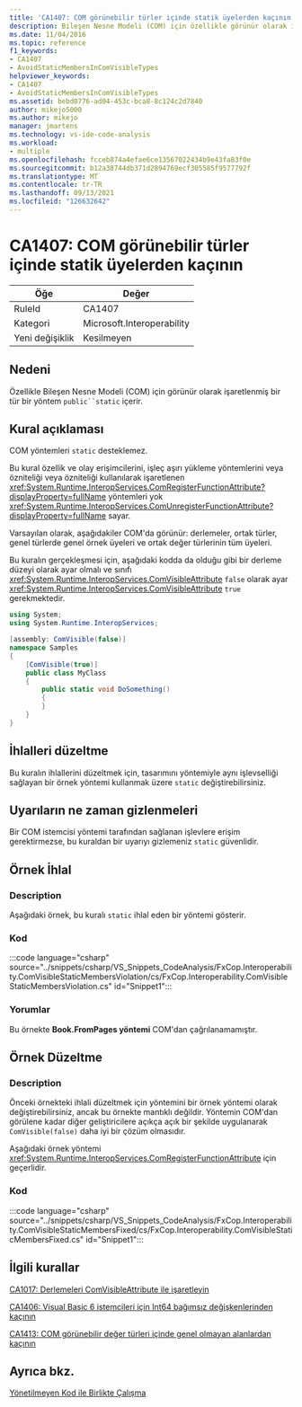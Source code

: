 ```yaml
---
title: 'CA1407: COM görünebilir türler içinde statik üyelerden kaçının'
description: Bileşen Nesne Modeli (COM) için özellikle görünür olarak işaretlenen bir tür, genel statik bir yöntem içerir.
ms.date: 11/04/2016
ms.topic: reference
f1_keywords:
- CA1407
- AvoidStaticMembersInComVisibleTypes
helpviewer_keywords:
- CA1407
- AvoidStaticMembersInComVisibleTypes
ms.assetid: bebd0776-ad04-453c-bca8-8c124c2d7840
author: mikejo5000
ms.author: mikejo
manager: jmartens
ms.technology: vs-ide-code-analysis
ms.workload:
- multiple
ms.openlocfilehash: fcceb874a4efae6ce13567022434b9e43fa83f0e
ms.sourcegitcommit: b12a38744db371d2894769ecf305585f9577792f
ms.translationtype: MT
ms.contentlocale: tr-TR
ms.lasthandoff: 09/13/2021
ms.locfileid: "126632642"
---
```

# <a name="ca1407-avoid-static-members-in-com-visible-types"></a>CA1407: COM görünebilir türler içinde statik üyelerden kaçının

|Öğe|Değer|
|-|-|
|RuleId|CA1407|
|Kategori|Microsoft.Interoperability|
|Yeni değişiklik|Kesilmeyen|

## <a name="cause"></a>Nedeni
Özellikle Bileşen Nesne Modeli (COM) için görünür olarak işaretlenmiş bir tür bir yöntem `public``static` içerir.

## <a name="rule-description"></a>Kural açıklaması
COM yöntemleri `static` desteklemez.

Bu kural özellik ve olay erişimcilerini, işleç aşırı yükleme yöntemlerini veya özniteliği veya özniteliği kullanılarak işaretlenen <xref:System.Runtime.InteropServices.ComRegisterFunctionAttribute?displayProperty=fullName> yöntemleri yok <xref:System.Runtime.InteropServices.ComUnregisterFunctionAttribute?displayProperty=fullName> sayar.

Varsayılan olarak, aşağıdakiler COM'da görünür: derlemeler, ortak türler, genel türlerde genel örnek üyeleri ve ortak değer türlerinin tüm üyeleri.

Bu kuralın gerçekleşmesi için, aşağıdaki kodda da olduğu gibi bir derleme düzeyi olarak ayar olmalı ve sınıfı <xref:System.Runtime.InteropServices.ComVisibleAttribute> `false` olarak ayar <xref:System.Runtime.InteropServices.ComVisibleAttribute> `true` gerekmektedir.

```csharp
using System;
using System.Runtime.InteropServices;

[assembly: ComVisible(false)]
namespace Samples
{
    [ComVisible(true)]
    public class MyClass
    {
        public static void DoSomething()
        {
        }
    }
}
```

## <a name="how-to-fix-violations"></a>İhlalleri düzeltme
Bu kuralın ihlallerini düzeltmek için, tasarımını yöntemiyle aynı işlevselliği sağlayan bir örnek yöntemi kullanmak üzere `static` değiştirebilirsiniz.

## <a name="when-to-suppress-warnings"></a>Uyarıların ne zaman gizlenmeleri
Bir COM istemcisi yöntemi tarafından sağlanan işlevlere erişim gerektirmezse, bu kuraldan bir uyarıyı gizlemeniz `static` güvenlidir.

## <a name="example-violation"></a>Örnek İhlal

### <a name="description"></a>Description
Aşağıdaki örnek, bu kuralı `static` ihlal eden bir yöntemi gösterir.

### <a name="code"></a>Kod
:::code language="csharp" source="../snippets/csharp/VS_Snippets_CodeAnalysis/FxCop.Interoperability.ComVisibleStaticMembersViolation/cs/FxCop.Interoperability.ComVisibleStaticMembersViolation.cs" id="Snippet1":::

### <a name="comments"></a>Yorumlar
Bu örnekte **Book.FromPages yöntemi** COM'dan çağrılanamamıştır.

## <a name="example-fix"></a>Örnek Düzeltme

### <a name="description"></a>Description
Önceki örnekteki ihlali düzeltmek için yöntemini bir örnek yöntemi olarak değiştirebilirsiniz, ancak bu örnekte mantıklı değildir. Yöntemin COM'dan görülene kadar diğer geliştiricilere açıkça açık bir şekilde uygulanarak `ComVisible(false)` daha iyi bir çözüm olmasıdır.

Aşağıdaki örnek yöntemi <xref:System.Runtime.InteropServices.ComRegisterFunctionAttribute> için geçerlidir.

### <a name="code"></a>Kod
:::code language="csharp" source="../snippets/csharp/VS_Snippets_CodeAnalysis/FxCop.Interoperability.ComVisibleStaticMembersFixed/cs/FxCop.Interoperability.ComVisibleStaticMembersFixed.cs" id="Snippet1":::

## <a name="related-rules"></a>İlgili kurallar
[CA1017: Derlemeleri ComVisibleAttribute ile işaretleyin](/dotnet/fundamentals/code-analysis/quality-rules/ca1017)

[CA1406: Visual Basic 6 istemcileri için Int64 bağımsız değişkenlerinden kaçının](../code-quality/ca1406.md)

[CA1413: COM görünebilir değer türleri içinde genel olmayan alanlardan kaçının](../code-quality/ca1413.md)

## <a name="see-also"></a>Ayrıca bkz.
[Yönetilmeyen Kod ile Birlikte Çalışma](/dotnet/framework/interop/index)
